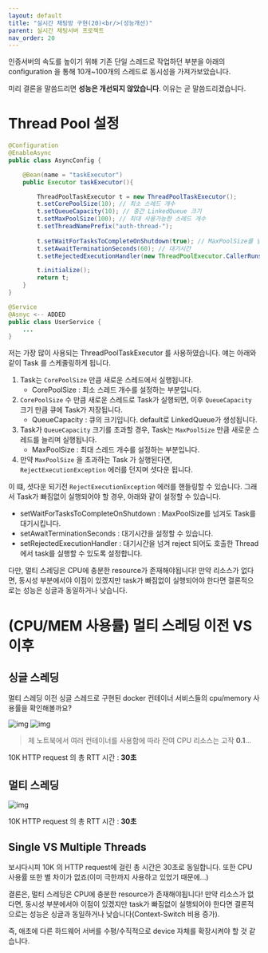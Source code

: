 ```yaml
---
layout: default
title: "실시간 채팅방 구현(20)<br/>(성능개선)"
parent: 실시간 채팅서버 프로젝트
nav_order: 20
---
```

인증서버의 속도를 높이기 위해 기존 단일 스레드로 작업하던 부분을 아래의 configuration 을 통해 10개~100개의 스레드로 동시성을 가져가보았습니다.

미리 결론을 말씀드리면 **성능은 개선되지 않았습니다**. 이유는 곧 말씀드리겠습니다.

# Thread Pool 설정

```java
@Configuration
@EnableAsync
public class AsyncConfig {

    @Bean(name = "taskExecutor")
    public Executor taskExecutor(){

        ThreadPoolTaskExecutor t = new ThreadPoolTaskExecutor();
        t.setCorePoolSize(10); // 최소 스레드 개수
        t.setQueueCapacity(10); // 중간 LinkedQueue 크기
        t.setMaxPoolSize(100); // 최대 사용가능한 스레드 개수
        t.setThreadNamePrefix("auth-thread-");
        
        t.setWaitForTasksToCompleteOnShutdown(true); // MaxPoolSize를 넘겨도 대기 
        t.setAwaitTerminationSeconds(60); // 대기시간
        t.setRejectedExecutionHandler(new ThreadPoolExecutor.CallerRunsPolicy()); // 대기 시간을 넘겨 reject되면, 호출한 Thread에서 reject된 task를 대신 실행

        t.initialize();
        return t;
    }
}

@Service
@Asnyc <-- ADDED
public class UserService {
    ...
}
```

저는 가장 많이 사용되는 ThreadPoolTaskExecutor 를 사용하였습니다. 얘는 아래와 같이 Task 를 스케줄링하게 됩니다.

1. Task는 `CorePoolSize` 만큼 새로운 스레드에서 실행됩니다.
   * CorePoolSize : 최소 스레드 개수를 설정하는 부분입니다.
2. `CorePoolSize` 수 만큼 새로운 스레드로 Task가 실행되면, 이후 `QueueCapacity` 크기 만큼 큐에 Task가 저장됩니다.
    * QueueCapacity : 큐의 크기입니다. default로 LinkedQueue가 생성됩니다.
3. Task가 `QueueCapacity` 크기를 초과할 경우, Task는 `MaxPoolSize` 만큼 새로운 스레드를 늘리며 실행됩니다.
   * MaxPoolSize : 최대 스레드 개수를 설정하는 부분입니다.
4. 만약 `MaxPoolSize` 을 초과하는 Task 가 실행된다면, `RejectExecutionException` 에러를 던지며 셧다운 됩니다.

이 떄, 셧다운 되기전 `RejectExecutionException` 에러를 핸들링할 수 있습니다. 그래서 Task가 빠짐없이 실행되어야 할 경우, 아래와 같이 설정할 수 있습니다.
* setWaitForTasksToCompleteOnShutdown : MaxPoolSize를 넘겨도 Task를 대기시킵니다.
* setAwaitTerminationSeconds : 대기시간을 설정할 수 있습니다.
* setRejectedExecutionHandler : 대기시간을 넘겨 reject 되어도 호출한 Thread에서 task를 실행할 수 있도록 설정합니다.



다만, 멀티 스레딩은 CPU에 충분한 resource가 존재해야됩니다! 만약 리소스가 없다면, 동시성 부분에서야 이점이 있겠지만 task가 빠짐없이 실행되어야 한다면 결론적으로는 성능은 싱글과 동일하거나 낮습니다.

# (CPU/MEM 사용률) 멀티 스레딩 이전 VS 이후 

## 싱글 스레딩
멀티 스레딩 이전 싱글 스레드로 구현된 docker 컨테이너 서비스들의 cpu/memory 사용률을 확인해볼까요?

![img](../../../assets/img/spring/1.png)
![img](../../../assets/img/spring/2.png)

> 제 노트북에서 여러 컨테이너를 사용함에 따라 잔여 CPU 리소스는 고작 **0.1**...

10K HTTP request 의 총 RTT 시간 : **30초**

## 멀티 스레딩

![img](../../../assets/img/spring/3.png)

10K HTTP request 의 총 RTT 시간 : **30초**

## Single VS Multiple Threads
보시다시피 10K 의 HTTP request에 걸린 총 시간은 30초로 동일합니다. 또한 CPU 사용률 또한 별 차이가 없죠(이미 극한까지 사용하고 있었기 때문에...)

결론은, 멀티 스레딩은 CPU에 충분한 resource가 존재해야됩니다! 만약 리소스가 없다면, 동시성 부분에서야 이점이 있겠지만 task가 빠짐없이 실행되어야 한다면 결론적으로는 성능은 싱글과 동일하거나 낮습니다(Context-Switch 비용 증가).

즉, 애초에 다른 하드웨어 서버를 수평/수직적으로 device 자체를 확장시켜야 할 것 같습니다.